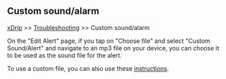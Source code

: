 ## Custom sound/alarm
[xDrip](../README.md) >> [Troubleshooting](./Troubleshooting_page.md) >> Custom sound/alarm  
  
On the "Edit Alert" page, if you tap on "Choose file" and select "Custom Sound/Alert" and navigate to an mp3 file on your device, you can choose it to be used as the sound file for the alert.  
  
To use a custom file, you can also use these [instructions](./Custom-Alert-Sound.md).  

